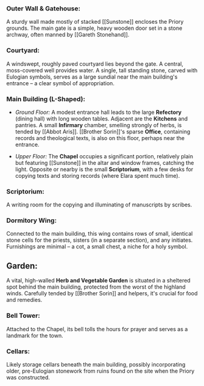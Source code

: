### **Outer Wall & Gatehouse:**  
A sturdy wall made mostly of stacked [[Sunstone]] encloses the Priory grounds. The main gate is a simple, heavy wooden door set in a stone archway, often manned by [[Gareth Stonehand]].
 
### **Courtyard:** 
A windswept, roughly paved courtyard lies beyond the gate. A central, moss-covered well provides water. A single, tall standing stone, carved with Eulogian symbols, serves as a large sundial near the main building's entrance – a clear symbol of appropriation.

### **Main Building (L-Shaped):**
 - _Ground Floor:_ A modest entrance hall leads to the large **Refectory** (dining hall) with long wooden tables. Adjacent are the **Kitchens** and pantries. A small **Infirmary** chamber, smelling strongly of herbs, is tended by [[Abbot Aris]]. [[Brother Sorin]]'s sparse **Office**, containing records and theological texts, is also on this floor, perhaps near the entrance.
 
- _Upper Floor:_ The **Chapel** occupies a significant portion, relatively plain but featuring [[Sunstone]] in the altar and window frames, catching the light. Opposite or nearby is the small **Scriptorium**, with a few desks for copying texts and storing records (where Elara spent much time).
### **Scriptorium**:
A writing room  for the copying and illuminating of manuscripts by scribes.
### **Dormitory Wing:** 
Connected to the main building, this wing contains rows of small, identical stone cells for the priests, sisters (in a separate section), and any initiates. Furnishings are minimal – a cot, a small chest, a niche for a holy symbol.
## **Garden:** 
A vital, high-walled **Herb and Vegetable Garden** is situated in a sheltered spot behind the main building, protected from the worst of the highland winds. Carefully tended by [[Brother Sorin]] and helpers, it's crucial for food and remedies.
### **Bell Tower:** 
Attached to the Chapel, its bell tolls the hours for prayer and serves as a landmark for the town.
### **Cellars:**
Likely storage cellars beneath the main building, possibly incorporating older, pre-Eulogian stonework from ruins found on the site when the Priory was constructed.